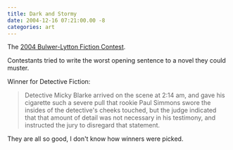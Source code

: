 ```yaml
---
title: Dark and Stormy
date: 2004-12-16 07:21:00.00 -8
categories: art
---
```

The [2004 Bulwer-Lytton Fiction Contest](http://www.bulwer-lytton.com/).

Contestants tried to write the worst opening sentence to a novel they could muster.

Winner for Detective Fiction:

> Detective Micky Blarke arrived on the scene at 2:14 am, and gave his cigarette such a severe pull that rookie Paul Simmons swore the insides of the detective's cheeks touched, but the judge indicated that that amount of detail was not necessary in his testimony, and instructed the jury to disregard that statement.

They are all so good, I don't know how winners were picked.
